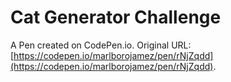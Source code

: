 # Cat Generator Challenge

A Pen created on CodePen.io. Original URL: [https://codepen.io/marlborojamez/pen/rNjZqdd](https://codepen.io/marlborojamez/pen/rNjZqdd).


